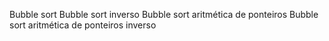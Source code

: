 Bubble sort
Bubble sort inverso
Bubble sort aritmética de ponteiros
Bubble sort aritmética de ponteiros inverso

